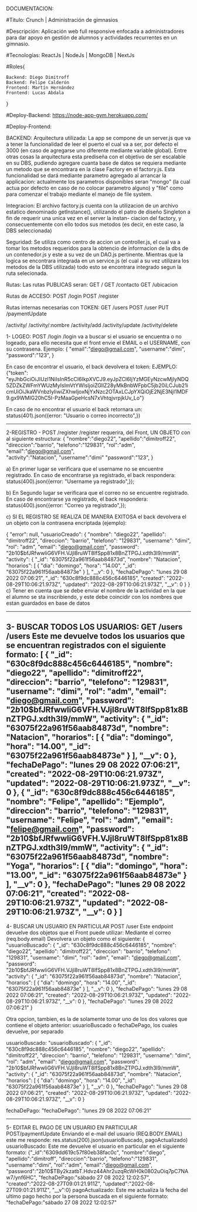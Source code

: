 DOCUMENTACION:

#Titulo:            Crunch | Administración de gimnasios 

#Descripción:       Aplicación web full responsive enfocada a administradores para dar apoyo en gestión de alumnos y actividades recurrentes en un gimnasio. 

#Tecnologías:       ReactJs | NodeJs | MongoDB | NextJs  

#Roles{             

    Backend: Diego Dimitroff 
    Backend: Felipe Calderón 
    Frontend: Martín Hernández 
    Frontend: Lucas Abdala
}

#Deploy-Backend:    https://node-app-gym.herokuapp.com/ 

#Deploy-Frontend: 


BACKEND:
Arquitectura utilizada: La app se compone de un server.js que va a tener la funcionalidad de leer el puerto
el cual va a ser, por defecto el 3000 (en caso de agregarse uno diferente mediante variable global).
 Entre otras cosas la arquitectura esta prediseña con el objetivo de ser escalable en su DBS, pudiendo
agregare cuanta base de datos se requiera mediante un metodo que se encontrara en la clase Factory en el
factory.js. Esta funcionalidad se dará mediante parametro agregado al arrancar la applicacion: actualmente los
parametros disponibles seran "mongo" (la cual actua por defecto en caso de no colocar parametro alguno) y 
"file" como para comenzar el trabajo mediante el manejo de file system.

Integracion: El archivo factory.js cuenta con la utilizacion de un archivo estatico denominado
getInstance(), utilizando el patro de diseño Singleton a fin de requerir una unica vez en el server la instan-
ciacion del factory, y consecuentemente con ello todos sus metodos (es decir, en este caso, la DBS seleccionada)

Seguridad: Se utiliza como centro de accion un controller.js, el cual va a tomar los metodos requeridos para 
la obtencio de informacion de la dbs de un contenedor.js y este a su vez de un DAO.js pertinente. Mientras que
la logica se encontrara integrada en un service.js (el cual a su vez utilizara los metodos de la DBS utilizada)
todo esto se encontrara integrado segun la ruta selecionada.

Rutas: Las rutas PUBLICAS seran:
GET /
GET /contacto
GET /ubicacion

Rutas de ACCESO:
POST /login
POST /register



Rutas internas necesarias con TOKEN:
GET /users
POST /user
PUT /paymentUpdate

/activity/
/activity/:nombre
/activity/add
/activity/update
/activity/delete

1- LOGEO:
POST /login
/login va a buscar si el usuario se encuentra o no logeado, para ello necesita que el front envie el EMAIL o el USERNAME, con su contrasena. 
Ejemplo:
{   "email":"diego@gmail.com",
    "username":"dimi",
    "password":"123",
}


En caso de encontrar el usuario, el back devolvera el token: EJEMPLO: 
{"token": "eyJhbGciOiJIUzI1NiIsInR5cCI6IkpXVCJ9.eyJpZCI6IjYzMGEyNzcwMjIyNDQ5ZDZkZWFmYWUzMyIsImVtYWlsIjoiZGllZ28yMkBnbWFpbC5jb20iLCJub21icmUiOiJkaWVnbzIyIiwiZXhwIjoxNjYxNzc2OTAxLCJpYXQiOjE2NjE3NjI1MDF9.gx9WMIG20hC5I-PzMaaGpeHcsN7xVhtqjvrpjkUv_Lo"}

En caso de no encontrar el usuario el back retornara un:
status(401).json({error: "Usuario o correo incorrecto",})

-----------------------------------------------

2-REGISTRO - 
POST /register
/register requerira, del Front, UN OBJETO con al siguiente estructura:
{
	"nombre":"diego22",
	"apellido":"dimitroff22",
	"direccion":"barrio",
	"telefono":"129831",
	"rol":"adm",
	"email":"diego@gmail.com",	
	"activity":"Natacion",
	"username":"dimi"
	"password":"123",
}

a) En primer lugar se verificara que el username no se encuentre registrado. En caso de encontrarse ya registrado, el back respondera:
status(400).json({error: "Username ya registrado",});

b) En Segundo lugar se verificara que el correo no se encuentre registrado. En caso de encontrarse ya registrado, el back respondera:
status(400).json({error: "Correo ya registrado",});

c) SI EL REGISTRO SE REALIZA DE MANERA EXITOSA el back devolvera el un objeto con la contrasena encriptada (ejemplo):

{
    "error": null,
    "usuarioCreado": {
        "nombre": "diego22",
        "apellido": "dimitroff22",
        "direccion": "barrio",
        "telefono": "129831",
        "username": "dimi",
        "rol": "adm",
        "email": "diego@gmail.com",
        "password": "$2b$10$bfJRfwwliG6VFH.VJjl8ruWT8lfSpp81x8BnZTPGJ.xdth3I9/mmW",
        "activity": {
            "_id": "63075f22a961f56aab84873d",
            "nombre": "Natacion",
            "horarios": [
                {
                    "dia": "domingo",
                    "hora": "14.00",
                    "_id": "63075f22a961f56aab84873e"
                }
            ],
            "__v": 0
        },
        "fechaDePago": "lunes 29 08 2022 07:06:21",
        "_id": "630c8f9dc888c456c6446185",
        "created": "2022-08-29T10:06:21.973Z",
        "updated": "2022-08-29T10:06:21.973Z",
        "__v": 0
    }
}
c) Tener en cuenta que se debe enviar el nombre de la actividad en la que el alumno se sta inscribiendo, y este debe coincidir con los nombres que estan guardados en base de datos

-----------------------------------------------
3- BUSCAR TODOS LOS USUARIOS:
GET /users
/users
Este me devuelve todos los usuarios que se encuentran registrados con el siguiente formato:
[
    {
        "_id": "630c8f9dc888c456c6446185",
        "nombre": "diego22",
        "apellido": "dimitroff22",
        "direccion": "barrio",
        "telefono": "129831",
        "username": "dimi",
        "rol": "adm",
        "email": "diego@gmail.com",
        "password": "$2b$10$bfJRfwwliG6VFH.VJjl8ruWT8lfSpp81x8BnZTPGJ.xdth3I9/mmW",
        "activity": {
            "_id": "63075f22a961f56aab84873d",
            "nombre": "Natacion",
            "horarios": [
                {
                    "dia": "domingo",
                    "hora": "14.00",
                    "_id": "63075f22a961f56aab84873e"
                }
            ],
            "__v": 0
        },
        "fechaDePago": "lunes 29 08 2022 07:06:21",
        "created": "2022-08-29T10:06:21.973Z",
        "updated": "2022-08-29T10:06:21.973Z",
        "__v": 0
    },
        {
        "_id": "630c8f9dc888c456c6446185",
        "nombre": "Felipe",
        "apellido": "Ejemplo",
        "direccion": "barrio",
        "telefono": "129831",
        "username": "Felipe",
        "rol": "adm",
        "email": "felipe@gmail.com",
        "password": "$2b$10$bfJRfwwliG6VFH.VJjl8ruWT8lfSpp81x8BnZTPGJ.xdth3I9/mmW",
        "activity": {
            "_id": "63075f22a961f56aab84873d",
            "nombre": "Yoga",
            "horarios": [
                {
                    "dia": "domingo",
                    "hora": "13.00",
                    "_id": "63075f22a961f56aab84873e"
                }
            ],
            "__v": 0
        },
        "fechaDePago": "lunes 29 08 2022 07:06:21",
        "created": "2022-08-29T10:06:21.973Z",
        "updated": "2022-08-29T10:06:21.973Z",
        "__v": 0
    }
]
-----------------------------------------------
4- BUSCAR UN USUARIO EN PARTICULAR
POST /user
Este endpoint devuelve dos objetos que el Front puede utilizar: Mediante el correo (req.body.email) Devolvera un objeto como el siguiente:
{
    "usuarioBuscado": {
        "_id": "630c8f9dc888c456c6446185",
        "nombre": "diego22",
        "apellido": "dimitroff22",
        "direccion": "barrio",
        "telefono": "129831",
        "username": "dimi",
        "rol": "adm",
        "email": "diego@gmail.com",
        "password": "$2b$10$bfJRfwwliG6VFH.VJjl8ruWT8lfSpp81x8BnZTPGJ.xdth3I9/mmW",
        "activity": {
            "_id": "63075f22a961f56aab84873d",
            "nombre": "Natacion",
            "horarios": [
                {
                    "dia": "domingo",
                    "hora": "14.00",
                    "_id": "63075f22a961f56aab84873e"
                }
            ],
            "__v": 0
        },
        "fechaDePago": "lunes 29 08 2022 07:06:21",
        "created": "2022-08-29T10:06:21.973Z",
        "updated": "2022-08-29T10:06:21.973Z",
        "__v": 0
    },
    "fechaDePago": "lunes 29 08 2022 07:06:21"
}

Otra opcion, tambien, es la de solamente tomar uno de los dos valores que contiene el objeto anterior:
usuarioBuscado o fechaDePago, los cuales devuelve, por separado 

usuarioBuscado:
"usuarioBuscado": {
        "_id": "630c8f9dc888c456c6446185",
        "nombre": "diego22",
        "apellido": "dimitroff22",
        "direccion": "barrio",
        "telefono": "129831",
        "username": "dimi",
        "rol": "adm",
        "email": "diego@gmail.com",
        "password": "$2b$10$bfJRfwwliG6VFH.VJjl8ruWT8lfSpp81x8BnZTPGJ.xdth3I9/mmW",
        "activity": {
            "_id": "63075f22a961f56aab84873d",
            "nombre": "Natacion",
            "horarios": [
                {
                    "dia": "domingo",
                    "hora": "14.00",
                    "_id": "63075f22a961f56aab84873e"
                }
            ],
            "__v": 0
        },
        "fechaDePago": "lunes 29 08 2022 07:06:21",
        "created": "2022-08-29T10:06:21.973Z",
        "updated": "2022-08-29T10:06:21.973Z",
        "__v": 0
    }
    
fechaDePago:
"fechaDePago": "lunes 29 08 2022 07:06:21"

-----------------------------------------------
5- EDITAR EL PAGO DE UN USUARIO EN PARTICULAR
POST/paymentUpdate
Enviando el e-mail del usuario  (REQ.BODY.EMAIL) este me responde:
res.status(200).json(usuarioBuscado, pagoActualizado)
usuarioBuscado: Este me devuelve el usuario en particular en el siguiente formato:
		{"_id":"6309dd619c57f80eb38fac0c",
		"nombre":"diego",
		"apellido":"dimitroff",
		"direccion":"barrio",
		"telefono":"129831",
		"username":"dimi",
		"rol":"adm",
		"email":"diego@gmail.com",
		"password":"$2b$10$TBy2kzatbT.Hdvz44Ahr2uzqRcWH0k0802uOiq7pC7NAw7/ynf6HC",
		"fechaDePago:"sábado 27 08 2022 12:02:57",
		"created":"2022-08-27T09:01:21.911Z",
		"updated":"2022-08-27T09:01:21.911Z",
		"__v":0}
pagoActualizado: Este me actualiza la fecha del ultimo pago hecho por la persona buscada en el siguiente formato:
		"fechaDePago:"sábado 27 08 2022 12:02:57"